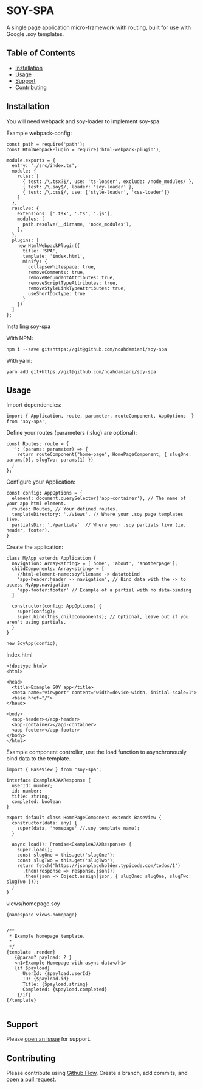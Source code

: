 # SOY-SPA

A single page application micro-framework with routing, built for use with Google .soy templates.

## Table of Contents

- [Installation](#installation)
- [Usage](#usage)
- [Support](#support)
- [Contributing](#contributing)

## Installation

You will need webpack and soy-loader to implement soy-spa. 

Example webpack-config:

```
const path = require('path');
const HtmlWebpackPlugin = require('html-webpack-plugin');

module.exports = {
  entry: './src/index.ts',
  module: {
    rules: [
      { test: /\.tsx?$/, use: 'ts-loader', exclude: /node_modules/ },
      { test: /\.soy$/, loader: 'soy-loader' },
      { test: /\.css$/, use: ['style-loader', 'css-loader']}
    ]
  },
  resolve: {
    extensions: ['.tsx', '.ts', '.js'],
    modules: [
      path.resolve(__dirname, 'node_modules'),
    ],
  },
  plugins: [
    new HtmlWebpackPlugin({
      title: 'SPA',
      template: 'index.html',
      minify: {
        collapseWhitespace: true,
        removeComments: true,
        removeRedundantAttributes: true,
        removeScriptTypeAttributes: true,
        removeStyleLinkTypeAttributes: true,
        useShortDoctype: true
      }
    })
  ]
};
```

Installing soy-spa

With NPM: 

```
npm i --save git+https://git@github.com/noahdamiani/soy-spa
```

With yarn: 

```
yarn add git+https://git@github.com/noahdamiani/soy-spa
```

## Usage

Import dependencies:

```
import { Application, route, parameter, routeComponent, AppOptions  } from 'soy-spa'; 
```

Define your routes (parameters (:slug) are optional):
```
const Routes: route = {
  '': (params: paramater) => {
    return routeComponent("home-page", HomePageComponent, { slugOne: params[0], slugTwo: params[1] })
  }
};
```

Configure your Application:

```
const config: AppOptions = {
  element: document.querySelector('app-container'), // The name of your app html element.
  routes: Routes, // Your defined routes.
  templateDirectory: './views', // Where your .soy page templates live.
  partialsDir: './partials'  // Where your .soy partials live (ie. header, footer).
}
```

Create the application:

```
class MyApp extends Application {
  navigation: Array<string> = ['home', 'about', 'anotherpage'];
  childComponents: Array<string> = [
    //html-element-name:soyfilename -> datatobind
    'app-header:header -> navigation', // Bind data with the -> to access MyApp.navigation
    'app-footer:footer' // Example of a partial with no data-binding
  ]

  constructor(config: AppOptions) {
    super(config);
    super.bind(this.childComponents); // Optional, leave out if you aren't using partials.
  }
}

new SoyApp(config);
```

Index.html
```
<!doctype html>
<html>

<head>
  <title>Example SOY app</title>
  <meta name="viewport" content="width=device-width, initial-scale=1">
  <base href="/">
</head>

<body>
  <app-header></app-header>
  <app-container></app-container>
  <app-footer></app-footer>
</body>
</html>
```

Example component controller, use the load function to asynchronously bind data to the template.

```
import { BaseView } from "soy-spa";

interface ExampleAJAXResponse {
  userId: number;
  id: number;
  title: string;
  completed: boolean
}

export default class HomePageComponent extends BaseView {
  constructor(data: any) {
    super(data, 'homepage' //.soy template name);
  }

  async load(): Promise<ExampleAJAXResponse> {
    super.load();
    const slugOne = this.get('slugOne');
    const slugTwo = this.get('slugTwo');
    return fetch('https://jsonplaceholder.typicode.com/todos/1')
      .then(response => response.json())
      .then(json => Object.assign(json, { slugOne: slugOne, slugTwo: slugTwo }));
  }
}
```

views/homepage.soy
```
{namespace views.homepage}


/**
 * Example homepage template.
 *
 */
{template .render}
   {@param? payload: ? }
   <h1>Example Homepage with async data</h1>
   {if $payload}
      UserId: {$payload.userId}
      ID: {$payload.id}
      Title: {$payload.string}
      Completed: {$payload.completed}
    {/if}
{/template}


```

## Support

Please [open an issue](https://github.com/noahdamiani/soy-spa/issues/new) for support.

## Contributing

Please contribute using [Github Flow](https://guides.github.com/introduction/flow/). Create a branch, add commits, and [open a pull request](https://github.com/noahdamiani/soy-spa/compare/).
